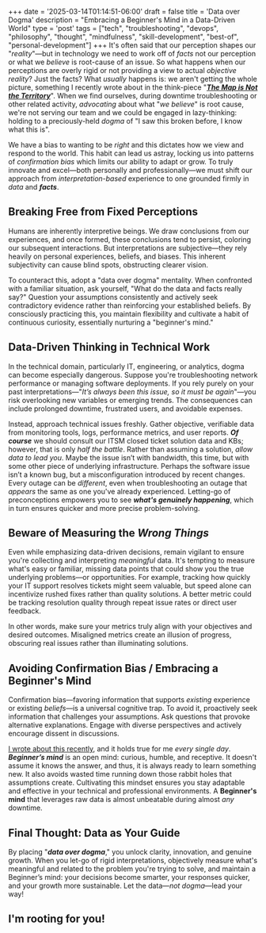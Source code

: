 +++
date = '2025-03-14T01:14:51-06:00'
draft = false
title = 'Data over Dogma'
description = "Embracing a Beginner's Mind in a Data-Driven World"
type = 'post'
tags = ["tech", "troubleshooting", "devops", "philosophy", "thought", "mindfulness", "skill-development", "best-of", "personal-development"]
+++
It's often said that our perception shapes our "*reality*"—but in technology we need to work off of *facts* not our perception or what we *believe* is root-cause of an issue. So what happens when our perceptions are overly rigid or not providing a view to actual *objective reality*?  Just the facts?   What *usually* happens is: we aren't getting the whole picture, something I recently wrote about in the think-piece "[***The Map is Not the Territory***](https://julianwest.me/Blog/the-map-is-not-the-territory/)". When we find ourselves, during downtime troubleshooting or other related activity, *advocating* about what "*we believe*" is root cause, we're not serving our team and we could be engaged in lazy-thinking: holding to a preciously-held *dogma* of "I saw this broken before, I know what this is".  

We have a bias to wanting to be *right* and this dictates how we view and respond to the world. This habit can lead us astray, locking us into patterns of *confirmation bias* which limits our ability to adapt or grow. To truly innovate and excel—both personally and professionally—we must shift our approach from *interpretation-based* experience to one grounded firmly in *data* and ***facts***.

## Breaking Free from Fixed Perceptions

Humans are inherently interpretive beings. We draw conclusions from our experiences, and once formed, these conclusions tend to persist, coloring our subsequent interactions. But interpretations are subjective—they rely heavily on personal experiences, beliefs, and biases. This inherent subjectivity can cause blind spots, obstructing clearer vision.

To counteract this, adopt a "data over dogma" mentality. When confronted with a familiar situation, ask yourself, "What do the data and facts really say?" Question your assumptions consistently and actively seek contradictory evidence rather than reinforcing your established beliefs. By consciously practicing this, you maintain flexibility and cultivate a habit of continuous curiosity, essentially nurturing a "beginner's mind."

## Data-Driven Thinking in Technical Work

In the technical domain, particularly IT, engineering, or analytics, dogma can become especially dangerous. Suppose you're troubleshooting network performance or managing software deployments. If you rely purely on your past interpretations—"*It’s always been this issue, so it must be again*"—you risk overlooking new variables or emerging trends. The consequences can include prolonged downtime, frustrated users, and avoidable expenses.

Instead, approach technical issues freshly. Gather objective, verifiable data from monitoring tools, logs, performance metrics, and user reports. ***Of course*** we should consult our ITSM closed ticket solution data and KBs; however, that is only *half the battle*.  Rather than assuming a solution, *allow data to lead you*.  Maybe the issue isn’t with bandwidth, this time, but with some other piece of underlying infrastructure. Perhaps the software issue isn’t a known bug, but a misconfiguration introduced by recent changes. Every outage can be *different*, even when troubleshooting an outage that *appears* the same as one you've already experienced.  Letting-go of preconceptions empowers you to see ***what's genuinely happening***, which in turn ensures quicker and more precise problem-solving.

## Beware of Measuring the *Wrong Things*

Even while emphasizing data-driven decisions, remain vigilant to ensure you're collecting and interpreting *meaningful* data. It's tempting to measure what's easy or familiar, missing data points that could show you the true underlying problems—or opportunities. For example, tracking how quickly your IT support resolves tickets might seem valuable, but speed alone can incentivize rushed fixes rather than quality solutions. A better metric could be tracking resolution quality through repeat issue rates or direct user feedback.

In other words, make sure your metrics truly align with your objectives and desired outcomes. Misaligned metrics create an illusion of progress, obscuring real issues rather than illuminating solutions.

## Avoiding Confirmation Bias / Embracing a Beginner's Mind

Confirmation bias—favoring information that supports *existing* experience or existing *beliefs*—is a universal cognitive trap. To avoid it, proactively seek information that challenges your assumptions. Ask questions that provoke alternative explanations. Engage with diverse perspectives and actively encourage dissent in discussions.

[I wrote about this recently](https://julianwest.me/Blog/i-already-know/), and it holds true for me *every single day*. ***Beginner’s mind*** is an open mind: curious, humble, and receptive. It doesn't assume it knows the answer, and thus, it is always ready to learn something new. It also avoids wasted time running down those rabbit holes that assumptions create.  Cultivating this mindset ensures you stay adaptable and effective in your technical and professional environments.  A **Beginner's mind** that leverages raw data is almost unbeatable during almost *any* downtime.

## Final Thought: Data as Your Guide

By placing "***data over dogma***," you unlock clarity, innovation, and genuine growth. When you let-go of rigid interpretations, objectively measure what's meaningful and related to the problem you're trying to solve, and maintain a Beginner’s mind: your decisions become smarter, your responses quicker, and your growth more sustainable. Let the data—*not dogma*—lead your way!  

## I'm rooting for you!

